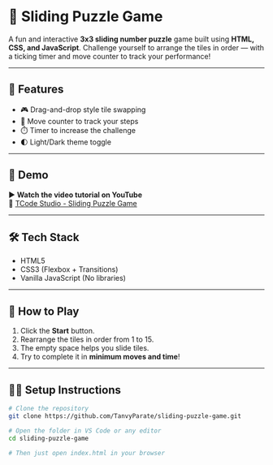# 🧩 Sliding Puzzle Game

A fun and interactive **3x3 sliding number puzzle** game built using **HTML, CSS, and JavaScript**. Challenge yourself to arrange the tiles in order — with a ticking timer and move counter to track your performance!

---

## 🚀 Features
- 🎮 Drag-and-drop style tile swapping
- 🔢 Move counter to track your steps
- ⏱️ Timer to increase the challenge
- 🌓 Light/Dark theme toggle

---

## 📸 Demo

▶️ **Watch the video tutorial on YouTube**  
🔗 [TCode Studio - Sliding Puzzle Game](https://www.youtube.com/your-video-link)

---

## 🛠️ Tech Stack
- HTML5
- CSS3 (Flexbox + Transitions)
- Vanilla JavaScript (No libraries)

---

## 🧠 How to Play
1. Click the **Start** button.
2. Rearrange the tiles in order from 1 to 15.
3. The empty space helps you slide tiles.
4. Try to complete it in **minimum moves and time**!

---

## 🧑‍💻 Setup Instructions

```bash
# Clone the repository
git clone https://github.com/TanvyParate/sliding-puzzle-game.git

# Open the folder in VS Code or any editor
cd sliding-puzzle-game

# Then just open index.html in your browser
